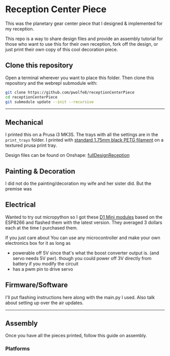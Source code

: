 # Reception Center Piece
This was the planetary gear center piece that I designed & implemented for my reception. 

This repo is a way to share design files and provide an assembly tutorial for those who want to use this for their own reception, fork off the design, or just print their own copy of this cool decoration piece. 

## Clone this repository
Open a terminal wherever you want to place this folder. Then clone this repository and the webrepl submodule with:
```bash
git clone https://github.com/pwolfe8/receptionCenterPiece
cd receptionCenterPiece
git submodule update --init --recursive
```
___
## Mechanical
I printed this on a Prusa i3 MK3S. The trays with all the settings are in the `print_trays` folder.
I printed with [standard 1.75mm black PETG filament](<https://www.amazon.com/dp/B08XGX23TP?psc=1&ref=ppx_yo2_dt_b_product_details>) on a textured prusa print tray. 

Design files can be found on Onshape: [fullDesignReception](<https://cad.onshape.com/documents/7be5b9b09e066ba446a30efc/w/afbadb4d389ea6207fcba0bc/e/a346c253faa0d5286ebe5b9c?renderMode=0&uiState=616b083ecb150f63125368d4>)

## Painting & Decoration
I did not do the painting/decoration my wife and her sister did. But the premise was 

## Electrical

Wanted to try out micropython so I got these [D1 Mini modules](<https://www.amazon.com/dp/B08QZ2887K?psc=1&ref=ppx_yo2_dt_b_product_details>) based on the ESP8266 and flashed them with the latest version. They averaged 3 dollars each at the time I purchased them. 

If you just care about You can use any microcontroller and make your own electronics box for it as long as
- powerable off 5V since that's what the boost converter output is. (and servo needs 5V pwr). though you could power off 3V directly from battery if you modify the circuit
- has a pwm pin to drive servo


## Firmware/Software
I'll put flashing instructions here along with the main.py I used. Also talk about setting up over the air updates.

___
## Assembly
Once you have all the pieces printed, follow this guide on assembly.

### Platforms
### 